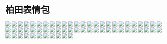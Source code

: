 # 柏田表情包

![](https://cdn.jsdelivr.net/gh/2x-ercha/twikoo-magic@master/image/baitian/file_6574832.webp)
![](https://cdn.jsdelivr.net/gh/2x-ercha/twikoo-magic@master/image/baitian/file_6574833.webp)
![](https://cdn.jsdelivr.net/gh/2x-ercha/twikoo-magic@master/image/baitian/file_6574834.webp)
![](https://cdn.jsdelivr.net/gh/2x-ercha/twikoo-magic@master/image/baitian/file_6574835.webp)
![](https://cdn.jsdelivr.net/gh/2x-ercha/twikoo-magic@master/image/baitian/file_6574836.webp)
![](https://cdn.jsdelivr.net/gh/2x-ercha/twikoo-magic@master/image/baitian/file_6574837.webp)
![](https://cdn.jsdelivr.net/gh/2x-ercha/twikoo-magic@master/image/baitian/file_6574838.webp)
![](https://cdn.jsdelivr.net/gh/2x-ercha/twikoo-magic@master/image/baitian/file_6574839.webp)
![](https://cdn.jsdelivr.net/gh/2x-ercha/twikoo-magic@master/image/baitian/file_6574840.webp)
![](https://cdn.jsdelivr.net/gh/2x-ercha/twikoo-magic@master/image/baitian/file_6574841.webp)
![](https://cdn.jsdelivr.net/gh/2x-ercha/twikoo-magic@master/image/baitian/file_6574842.webp)
![](https://cdn.jsdelivr.net/gh/2x-ercha/twikoo-magic@master/image/baitian/file_6574843.webp)
![](https://cdn.jsdelivr.net/gh/2x-ercha/twikoo-magic@master/image/baitian/file_6574844.webp)
![](https://cdn.jsdelivr.net/gh/2x-ercha/twikoo-magic@master/image/baitian/file_6574845.webp)
![](https://cdn.jsdelivr.net/gh/2x-ercha/twikoo-magic@master/image/baitian/file_6574846.webp)
![](https://cdn.jsdelivr.net/gh/2x-ercha/twikoo-magic@master/image/baitian/file_6574847.webp)
![](https://cdn.jsdelivr.net/gh/2x-ercha/twikoo-magic@master/image/baitian/file_6574848.webp)
![](https://cdn.jsdelivr.net/gh/2x-ercha/twikoo-magic@master/image/baitian/file_6574849.webp)
![](https://cdn.jsdelivr.net/gh/2x-ercha/twikoo-magic@master/image/baitian/file_6574850.webp)
![](https://cdn.jsdelivr.net/gh/2x-ercha/twikoo-magic@master/image/baitian/file_6574851.webp)
![](https://cdn.jsdelivr.net/gh/2x-ercha/twikoo-magic@master/image/baitian/file_6574852.webp)
![](https://cdn.jsdelivr.net/gh/2x-ercha/twikoo-magic@master/image/baitian/file_6574853.webp)
![](https://cdn.jsdelivr.net/gh/2x-ercha/twikoo-magic@master/image/baitian/file_6574854.webp)
![](https://cdn.jsdelivr.net/gh/2x-ercha/twikoo-magic@master/image/baitian/file_6574855.webp)
![](https://cdn.jsdelivr.net/gh/2x-ercha/twikoo-magic@master/image/baitian/file_6574856.webp)
![](https://cdn.jsdelivr.net/gh/2x-ercha/twikoo-magic@master/image/baitian/file_6574857.webp)
![](https://cdn.jsdelivr.net/gh/2x-ercha/twikoo-magic@master/image/baitian/file_6574858.webp)
![](https://cdn.jsdelivr.net/gh/2x-ercha/twikoo-magic@master/image/baitian/file_6574859.webp)
![](https://cdn.jsdelivr.net/gh/2x-ercha/twikoo-magic@master/image/baitian/file_6574860.webp)
![](https://cdn.jsdelivr.net/gh/2x-ercha/twikoo-magic@master/image/baitian/file_6574861.webp)
![](https://cdn.jsdelivr.net/gh/2x-ercha/twikoo-magic@master/image/baitian/file_6574862.webp)
![](https://cdn.jsdelivr.net/gh/2x-ercha/twikoo-magic@master/image/baitian/file_6574863.webp)
![](https://cdn.jsdelivr.net/gh/2x-ercha/twikoo-magic@master/image/baitian/file_6574864.webp)
![](https://cdn.jsdelivr.net/gh/2x-ercha/twikoo-magic@master/image/baitian/file_6574865.webp)
![](https://cdn.jsdelivr.net/gh/2x-ercha/twikoo-magic@master/image/baitian/file_6574866.webp)
![](https://cdn.jsdelivr.net/gh/2x-ercha/twikoo-magic@master/image/baitian/file_6574867.webp)
![](https://cdn.jsdelivr.net/gh/2x-ercha/twikoo-magic@master/image/baitian/file_6574868.webp)
![](https://cdn.jsdelivr.net/gh/2x-ercha/twikoo-magic@master/image/baitian/file_6574869.webp)
![](https://cdn.jsdelivr.net/gh/2x-ercha/twikoo-magic@master/image/baitian/file_6574870.webp)
![](https://cdn.jsdelivr.net/gh/2x-ercha/twikoo-magic@master/image/baitian/file_6574871.webp)
![](https://cdn.jsdelivr.net/gh/2x-ercha/twikoo-magic@master/image/baitian/file_6574872.webp)
![](https://cdn.jsdelivr.net/gh/2x-ercha/twikoo-magic@master/image/baitian/file_6574873.webp)
![](https://cdn.jsdelivr.net/gh/2x-ercha/twikoo-magic@master/image/baitian/file_6574874.webp)
![](https://cdn.jsdelivr.net/gh/2x-ercha/twikoo-magic@master/image/baitian/file_6574875.webp)
![](https://cdn.jsdelivr.net/gh/2x-ercha/twikoo-magic@master/image/baitian/file_6574876.webp)
![](https://cdn.jsdelivr.net/gh/2x-ercha/twikoo-magic@master/image/baitian/file_6574877.webp)
![](https://cdn.jsdelivr.net/gh/2x-ercha/twikoo-magic@master/image/baitian/file_6574878.webp)
![](https://cdn.jsdelivr.net/gh/2x-ercha/twikoo-magic@master/image/baitian/file_6574879.webp)
![](https://cdn.jsdelivr.net/gh/2x-ercha/twikoo-magic@master/image/baitian/file_6574880.webp)
![](https://cdn.jsdelivr.net/gh/2x-ercha/twikoo-magic@master/image/baitian/file_6574881.webp)
![](https://cdn.jsdelivr.net/gh/2x-ercha/twikoo-magic@master/image/baitian/file_6574882.webp)
![](https://cdn.jsdelivr.net/gh/2x-ercha/twikoo-magic@master/image/baitian/file_6574883.webp)
![](https://cdn.jsdelivr.net/gh/2x-ercha/twikoo-magic@master/image/baitian/file_6574885.webp)
![](https://cdn.jsdelivr.net/gh/2x-ercha/twikoo-magic@master/image/baitian/file_6574887.webp)
![](https://cdn.jsdelivr.net/gh/2x-ercha/twikoo-magic@master/image/baitian/file_6574888.webp)
![](https://cdn.jsdelivr.net/gh/2x-ercha/twikoo-magic@master/image/baitian/file_6574890.webp)
![](https://cdn.jsdelivr.net/gh/2x-ercha/twikoo-magic@master/image/baitian/file_6574891.webp)
![](https://cdn.jsdelivr.net/gh/2x-ercha/twikoo-magic@master/image/baitian/file_6574893.webp)
![](https://cdn.jsdelivr.net/gh/2x-ercha/twikoo-magic@master/image/baitian/file_6574895.webp)
![](https://cdn.jsdelivr.net/gh/2x-ercha/twikoo-magic@master/image/baitian/file_6574898.webp)
![](https://cdn.jsdelivr.net/gh/2x-ercha/twikoo-magic@master/image/baitian/file_6574899.webp)
